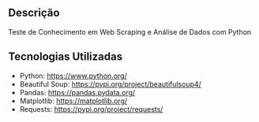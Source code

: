 ## Descrição
Teste de Conhecimento em Web Scraping e Análise de Dados com Python

## Tecnologias Utilizadas
- Python:
  https://www.python.org/
- Beautiful Soup:
  https://pypi.org/project/beautifulsoup4/
- Pandas:
  https://pandas.pydata.org/
- Matplotlib:
  https://matplotlib.org/
- Requests:
  https://pypi.org/project/requests/

